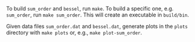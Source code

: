 To build `sum_order` and `bessel`, run `make`. To build a specific one, e.g.
`sum_order`, run `make sum_order`. This will create an executable in
`build/bin`.

Given data files `sum_order.dat` and `bessel.dat`, generate plots in the `plots`
directory with `make plots` or, e.g., `make plot-sum_order`.
